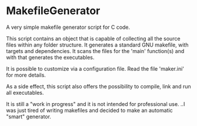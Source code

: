 # MakefileGenerator

A very simple makefile generator script for C code.

This script contains an object that is capable of collecting all the source files within any folder structure. It generates a standard GNU makefile, with targets and dependencies. It scans the files for the 'main' function(s) and with that generates the executables.

It is possible to customize via a configuration file. Read the file 'maker.ini' for more details.

As a side effect, this script also offers the possibility to compile, link and run all executables.

It is still a "work in progress" and it is not intended for professional use.
..I was just tired of writing makefiles and decided to make an automatic "smart" generator.
